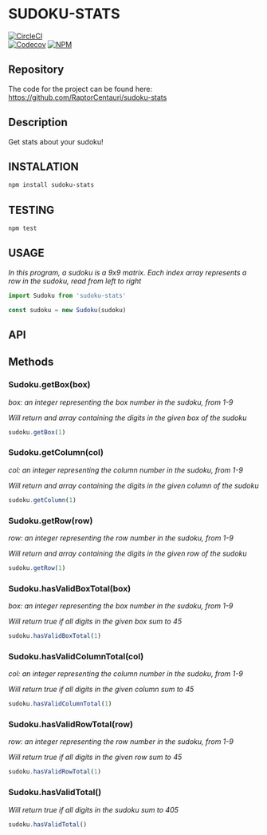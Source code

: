 # SUDOKU-STATS

[![CircleCI](https://img.shields.io/circleci/build/github/RaptorCentauri/sudoku-stats.svg?logo=circleci&style=for-the-badge&label=build&logoColor=white)](https://circleci.com/gh/RaptorCentauri/sudoku-stats)	
[![Codecov](https://img.shields.io/codecov/c/github/RaptorCentauri/sudoku-stats.svg?logo=codecov&style=for-the-badge&label=coverage&logoColor=white)](https://codecov.io/gh/RaptorCentauri/sudoku-stats)
[![NPM](https://img.shields.io/npm/v/sudoku-stats.svg?logo=npm&style=for-the-badge&label=version&logoColor=white)](https://www.npmjs.com/package/sudoku-stats)


## Repository
The code for the project can be found here: https://github.com/RaptorCentauri/sudoku-stats


## Description
Get stats about your sudoku!


## INSTALATION
~~~ bash
npm install sudoku-stats
~~~

## TESTING
~~~ bash
npm test
~~~

## USAGE

*In this program, a sudoku is a 9x9 matrix. Each index array represents a row in the sudoku, read from left to right*

~~~ javascript
import Sudoku from 'sudoku-stats'

const sudoku = new Sudoku(sudoku)

~~~


## API

## Methods

### Sudoku.getBox(box)
*box: an integer representing the box number in the sudoku, from 1-9*

*Will return and array containing the digits in the given box of the sudoku*

~~~ javascript
sudoku.getBox(1)
~~~

### Sudoku.getColumn(col)
*col: an integer representing the column number in the sudoku, from 1-9*

*Will return and array containing the digits in the given column of the sudoku*

~~~ javascript
sudoku.getColumn(1)
~~~

### Sudoku.getRow(row)
*row: an integer representing the row number in the sudoku, from 1-9*

*Will return and array containing the digits in the given row of the sudoku*

~~~ javascript
sudoku.getRow(1)
~~~

### Sudoku.hasValidBoxTotal(box)
*box: an integer representing the box number in the sudoku, from 1-9*

*Will return true if all digits in the given box sum to 45*

~~~ javascript
sudoku.hasValidBoxTotal(1)
~~~

### Sudoku.hasValidColumnTotal(col)
*col: an integer representing the column number in the sudoku, from 1-9*

*Will return true if all digits in the given column sum to 45*

~~~ javascript
sudoku.hasValidColumnTotal(1)
~~~

### Sudoku.hasValidRowTotal(row)
*row: an integer representing the row number in the sudoku, from 1-9*

*Will return true if all digits in the given row sum to 45*

~~~ javascript
sudoku.hasValidRowTotal(1)
~~~

### Sudoku.hasValidTotal()
*Will return true if all digits in the sudoku sum to 405*

~~~ javascript
sudoku.hasValidTotal()
~~~





